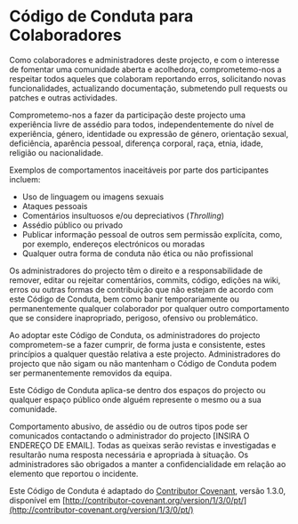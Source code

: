 # Código de Conduta para Colaboradores

Como colaboradores e administradores deste projecto, e com o
interesse de fomentar uma comunidade aberta e acolhedora,
comprometemo-nos a respeitar todos aqueles que colaboram reportando
erros, solicitando novas funcionalidades, actualizando documentação,
submetendo pull requests ou patches e outras actividades.

Comprometemo-nos a fazer da participação deste projecto uma
experiência livre de assédio para todos, independentemente do nível
de experiência, género, identidade ou expressão de género,
orientação sexual, deficiência, aparência pessoal, diferença
corporal, raça, etnia, idade, religião ou nacionalidade.

Exemplos de comportamentos inaceitáveis por parte dos participantes incluem:

* Uso de linguagem ou imagens sexuais
* Ataques pessoais
* Comentários insultuosos e/ou depreciativos (*Throlling*)
* Assédio público ou privado
* Publicar informação pessoal de outros sem permissão explícita, como, por exemplo, endereços electrónicos ou moradas
* Qualquer outra forma de conduta não ética ou não profissional

Os administradores do projecto têm o direito e a responsabilidade de
remover, editar ou rejeitar comentários, commits, código, edições
na wiki, erros ou outras formas de contribuição que não estejam de
acordo com este Código de Conduta, bem como banir temporariamente ou
permanentemente qualquer colaborador por qualquer outro comportamento
que se considere inapropriado, perigoso, ofensivo ou problemático.

Ao adoptar este Código de Conduta, os administradores do projecto
comprometem-se a fazer cumprir, de forma justa e consistente, estes
princípios a qualquer questão relativa a este projecto.
Administradores do projecto que não sigam ou não mantenham o Código
de Conduta podem ser permanentemente removidos da equipa.

Este Código de Conduta aplica-se dentro dos espaços do projecto ou
qualquer espaço público onde alguém represente o mesmo ou a sua
comunidade.

Comportamento abusivo, de assédio ou de outros tipos pode ser
comunicados contactando o administrador do projecto [INSIRA O ENDEREÇO
DE EMAIL]. Todas as queixas serão revistas e investigadas e
resultarão numa resposta necessária e apropriada à situação.
Os administradores são obrigados a manter a confidencialidade em relação
ao elemento que reportou o incidente.

Este Código de Conduta é adaptado do [Contributor Covenant](http://contributor-covenant.org),
versão 1.3.0, disponível em [http://contributor-covenant.org/version/1/3/0/pt/](http://contributor-covenant.org/version/1/3/0/pt/)
